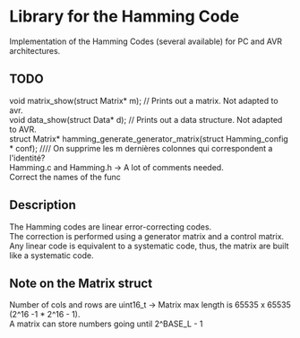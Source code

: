 Library for the Hamming Code
============================
Implementation of the Hamming Codes (several available) for PC and AVR architectures.  

TODO
----
void matrix_show(struct Matrix* m);	// Prints out a matrix. Not adapted to avr.  
void data_show(struct Data* d);     // Prints out a data structure. Not adapted to AVR.  
struct Matrix* hamming_generate_generator_matrix(struct Hamming_config * conf); //// On supprime les m dernières colonnes qui correspondent a l'identité?  
Hamming.c and Hamming.h -> A lot of comments needed.  
Correct the names of the func  

Description
----------
The Hamming codes are linear error-correcting codes.   
The correction is performed using a generator matrix and a control matrix.  
Any linear code is equivalent to a systematic code, thus, the matrix are built like a systematic code.  

Note on the Matrix struct
-------------------------
Number of cols and rows are uint16_t -> Matrix max length is 65535 x 65535 (2^16 -1 * 2^16 - 1).  
A matrix can store numbers going until 2^BASE_L - 1  